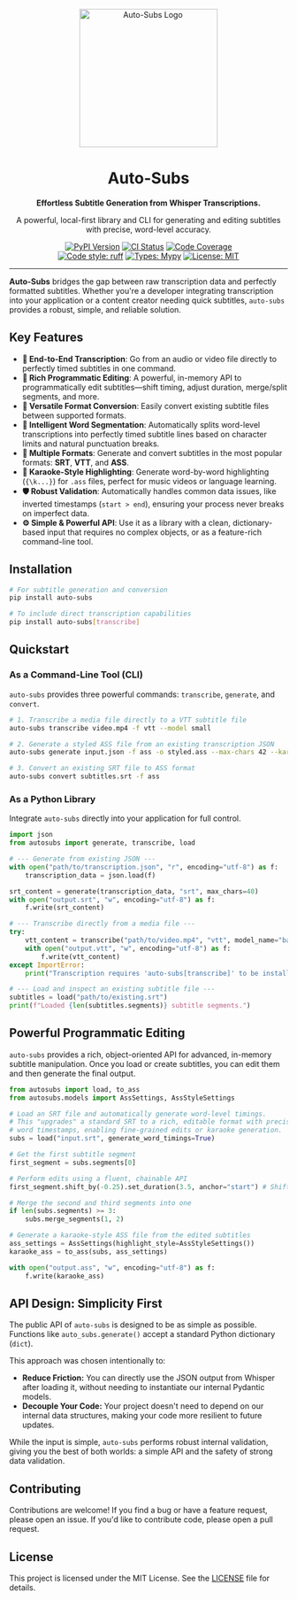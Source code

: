 <div align="center">
  <p>
  </p>
  <img src="https://github.com/mateusz-kow/auto-subs/blob/main/assets/logo.png?raw=true" alt="Auto-Subs Logo" width="250">
  <h1>Auto-Subs</h1>
  <strong>Effortless Subtitle Generation from Whisper Transcriptions.</strong>
  <p>A powerful, local-first library and CLI for generating and editing subtitles with precise, word-level accuracy.</p>
</div>

<div align="center">

[![PyPI Version](https://img.shields.io/pypi/v/auto-subs?color=blue&logo=pypi&logoColor=white)](https://pypi.org/project/auto-subs/)
[![CI Status](https://github.com/mateusz-kow/auto-subs/actions/workflows/ci.yml/badge.svg)](https://github.com/mateusz-kow/auto-subs/actions/workflows/ci.yml)
[![Code Coverage](https://codecov.io/gh/mateusz-kow/auto-subs/graph/badge.svg)](https://codecov.io/gh/mateusz-kow/auto-subs)
<br />
[![Code style: ruff](https://img.shields.io/endpoint?url=https://raw.githubusercontent.com/astral-sh/ruff/main/assets/badge/v2.json)](https://github.com/astral-sh/ruff)
[![Types: Mypy](https://img.shields.io/badge/Types-Mypy-blue.svg)](https://mypy-lang.org/)
[![License: MIT](https://img.shields.io/pypi/l/auto-subs)](https://opensource.org/licenses/MIT)

</div>

---

**Auto-Subs** bridges the gap between raw transcription data and perfectly formatted subtitles. Whether you're a developer integrating transcription into your application or a content creator needing quick subtitles, `auto-subs` provides a robust, simple, and reliable solution.

## Key Features

-   **🚀 End-to-End Transcription**: Go from an audio or video file directly to perfectly timed subtitles in one command.
-   **📝 Rich Programmatic Editing**: A powerful, in-memory API to programmatically edit subtitles—shift timing, adjust duration, merge/split segments, and more.
-   **🔄 Versatile Format Conversion**: Easily convert existing subtitle files between supported formats.
-   **🧠 Intelligent Word Segmentation**: Automatically splits word-level transcriptions into perfectly timed subtitle lines based on character limits and natural punctuation breaks.
-   **📄 Multiple Formats**: Generate and convert subtitles in the most popular formats: **SRT**, **VTT**, and **ASS**.
-   **🎤 Karaoke-Style Highlighting**: Generate word-by-word highlighting (`{\k...}`) for `.ass` files, perfect for music videos or language learning.
-   **🛡️ Robust Validation**: Automatically handles common data issues, like inverted timestamps (`start > end`), ensuring your process never breaks on imperfect data.
-   **⚙️ Simple & Powerful API**: Use it as a library with a clean, dictionary-based input that requires no complex objects, or as a feature-rich command-line tool.

## Installation

```bash
# For subtitle generation and conversion
pip install auto-subs

# To include direct transcription capabilities
pip install auto-subs[transcribe]
```

## Quickstart

### As a Command-Line Tool (CLI)

`auto-subs` provides three powerful commands: `transcribe`, `generate`, and `convert`.

```bash
# 1. Transcribe a media file directly to a VTT subtitle file
auto-subs transcribe video.mp4 -f vtt --model small

# 2. Generate a styled ASS file from an existing transcription JSON
auto-subs generate input.json -f ass -o styled.ass --max-chars 42 --karaoke

# 3. Convert an existing SRT file to ASS format
auto-subs convert subtitles.srt -f ass
```

### As a Python Library

Integrate `auto-subs` directly into your application for full control.

```python
import json
from autosubs import generate, transcribe, load

# --- Generate from existing JSON ---
with open("path/to/transcription.json", "r", encoding="utf-8") as f:
    transcription_data = json.load(f)

srt_content = generate(transcription_data, "srt", max_chars=40)
with open("output.srt", "w", encoding="utf-8") as f:
    f.write(srt_content)

# --- Transcribe directly from a media file ---
try:
    vtt_content = transcribe("path/to/video.mp4", "vtt", model_name="base")
    with open("output.vtt", "w", encoding="utf-8") as f:
        f.write(vtt_content)
except ImportError:
    print("Transcription requires 'auto-subs[transcribe]' to be installed.")

# --- Load and inspect an existing subtitle file ---
subtitles = load("path/to/existing.srt")
print(f"Loaded {len(subtitles.segments)} subtitle segments.")
```

## Powerful Programmatic Editing

`auto-subs` provides a rich, object-oriented API for advanced, in-memory subtitle manipulation. Once you load or create subtitles, you can edit them and then generate the final output.

```python
from autosubs import load, to_ass
from autosubs.models import AssSettings, AssStyleSettings

# Load an SRT file and automatically generate word-level timings.
# This "upgrades" a standard SRT to a rich, editable format with precise
# word timestamps, enabling fine-grained edits or karaoke generation.
subs = load("input.srt", generate_word_timings=True)

# Get the first subtitle segment
first_segment = subs.segments[0]

# Perform edits using a fluent, chainable API
first_segment.shift_by(-0.25).set_duration(3.5, anchor="start") # Shift 250ms earlier and set duration to 3.5s

# Merge the second and third segments into one
if len(subs.segments) >= 3:
    subs.merge_segments(1, 2)

# Generate a karaoke-style ASS file from the edited subtitles
ass_settings = AssSettings(highlight_style=AssStyleSettings())
karaoke_ass = to_ass(subs, ass_settings)

with open("output.ass", "w", encoding="utf-8") as f:
    f.write(karaoke_ass)
```

## API Design: Simplicity First

The public API of `auto-subs` is designed to be as simple as possible. Functions like `auto_subs.generate()` accept a standard Python dictionary (`dict`).

This approach was chosen intentionally to:
- **Reduce Friction:** You can directly use the JSON output from Whisper after loading it, without needing to instantiate our internal Pydantic models.
- **Decouple Your Code:** Your project doesn't need to depend on our internal data structures, making your code more resilient to future updates.

While the input is simple, `auto-subs` performs robust internal validation, giving you the best of both worlds: a simple API and the safety of strong data validation.

## Contributing

Contributions are welcome! If you find a bug or have a feature request, please open an issue. If you'd like to contribute code, please open a pull request.

## License

This project is licensed under the MIT License. See the [LICENSE](LICENSE) file for details.

